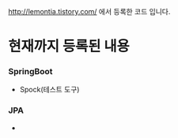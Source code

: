http://lemontia.tistory.com/ 에서 등록한 코드 입니다.

# 현재까지 등록된 내용

### SpringBoot
* Spock(테스트 도구)

### JPA
* 

